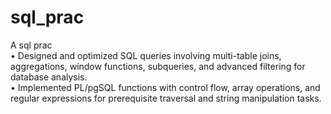 # sql_prac
A sql prac  
•	Designed and optimized SQL queries involving multi-table joins, aggregations, window functions, subqueries, and advanced filtering for database analysis.  
•	Implemented PL/pgSQL functions with control flow, array operations, and regular expressions for prerequisite traversal and string manipulation tasks.

